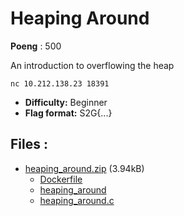 # Heaping Around
**Poeng** : 500

An introduction to overflowing the heap
    
    
    nc 10.212.138.23 18391


- **Difficulty:** Beginner
- **Flag format:** S2G{...}

## Files : 

 - [heaping_around.zip](./heaping_around.zip) (3.94kB)
   - [Dockerfile](./heaping_around/Dockerfile)
   - [heaping_around](./heaping_around/heaping_around)
   - [heaping_around.c](./heaping_around/heaping_around.c)
